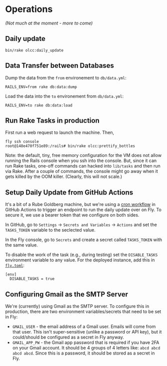 # Operations

_(Not much at the moment - more to come)_

## Daily update

```
bin/rake olcc:daily_update
```

## Data Transfer between Databases

Dump the data from the `from` environement to `db/data.yml`:
```
RAILS_ENV=from rake db:data:dump
```

Load the data into the `to` environement from `db/data.yml`:
```
RAILS_ENV=to rake db:data:load
```

## Run Rake Tasks in production

First run a web request to launch the machine. Then,
```
fly ssh console
root@148e470f751e89:/rails# bin/rake olcc:prettify_bottles
```

Note: the default, tiny, free memory configuration for the VM does not allow
running the Rails console when you ssh into the console. But, since it can
run Rake tasks, one-off commands can hacked into `lib/tasks` and then run
via Rake.  After a couple of commands, the console might go away when it
gets killed by the OOM killer. (Clearly, this will not scale.)

## Setup Daily Update from GitHub Actions
It's a bit of a Rube Goldberg machine, but we're using a
[cron workflow](.github/workflows/daily-update.yaml) in
GitHub Actions to trigger an endpoint to run the daily update over on Fly.
To secure it, we use a bearer token that we configure on both sides.

In GitHub, go to `Settings` -> `Secrets and Variables` -> `Actions` and set
the `TASKS_TOKEN` variable to the seclected value.

In the Fly console, go to `Secrets` and create a secret called `TASKS_TOKEN`
with the same value.

To disable the work of the task (e.g., during testing)
set the `DISABLE_TASKS` environment variable to any value.
For the deployed instance, add this in [`fly.toml`](fly.toml):
```
[env]
  DISABLE_TASKS = true
```

## Configuring Gmail as the SMTP Server
We're (currently) using Gmail as the SMTP server. To configure this in
production, there are two environment variables/secrets that need to be set
in Fly:

* `GMAIL_USER` - the email address of a Gmail user. Emails will come from
  that user. This isn't super-sensitive (unlike a password or API key), but
  it could/should be configured as a secret in Fly anyway.
* `GMAIL_APP_PW` - the Gmail app password that is required if you have 2FA on
  your Gmail account. It should be 4 groups of 4 letters like: 
  `abcd abcd abcd abcd`. Since this is a password, it should be stored
  as a secret in Fly.
